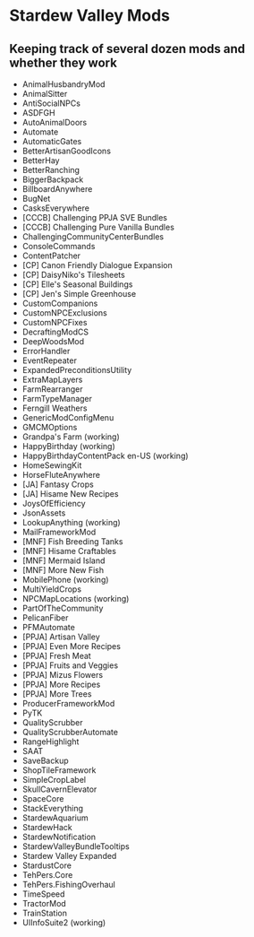 # Stardew Valley Mods
## Keeping track of several dozen mods and whether they work

* AnimalHusbandryMod
* AnimalSitter
* AntiSocialNPCs
* ASDFGH
* AutoAnimalDoors
* Automate
* AutomaticGates
* BetterArtisanGoodIcons
* BetterHay
* BetterRanching
* BiggerBackpack
* BillboardAnywhere
* BugNet
* CasksEverywhere
* [CCCB] Challenging PPJA SVE Bundles
* [CCCB] Challenging Pure Vanilla Bundles
* ChallengingCommunityCenterBundles
* ConsoleCommands
* ContentPatcher
* [CP] Canon Friendly Dialogue Expansion
* [CP] DaisyNiko's Tilesheets
* [CP] Elle's Seasonal Buildings
* [CP] Jen's Simple Greenhouse
* CustomCompanions
* CustomNPCExclusions
* CustomNPCFixes
* DecraftingModCS
* DeepWoodsMod
* ErrorHandler
* EventRepeater
* ExpandedPreconditionsUtility
* ExtraMapLayers
* FarmRearranger
* FarmTypeManager
* Ferngill Weathers
* GenericModConfigMenu
* GMCMOptions
* Grandpa's Farm (working)
* HappyBirthday (working)
* HappyBirthdayContentPack en-US (working)
* HomeSewingKit
* HorseFluteAnywhere
* [JA] Fantasy Crops
* [JA] Hisame New Recipes
* JoysOfEfficiency
* JsonAssets
* LookupAnything (working)
* MailFrameworkMod
* [MNF] Fish Breeding Tanks
* [MNF] Hisame Craftables
* [MNF] Mermaid Island
* [MNF] More New Fish
* MobilePhone (working)
* MultiYieldCrops
* NPCMapLocations (working)
* PartOfTheCommunity
* PelicanFiber
* PFMAutomate
* [PPJA] Artisan Valley
* [PPJA] Even More Recipes
* [PPJA] Fresh Meat
* [PPJA] Fruits and Veggies
* [PPJA] Mizus Flowers
* [PPJA] More Recipes
* [PPJA] More Trees
* ProducerFrameworkMod
* PyTK
* QualityScrubber
* QualityScrubberAutomate
* RangeHighlight
* SAAT
* SaveBackup
* ShopTileFramework
* SimpleCropLabel
* SkullCavernElevator
* SpaceCore
* StackEverything
* StardewAquarium
* StardewHack
* StardewNotification
* StardewValleyBundleTooltips
* Stardew Valley Expanded
* StardustCore
* TehPers.Core
* TehPers.FishingOverhaul
* TimeSpeed
* TractorMod
* TrainStation
* UIInfoSuite2 (working)
